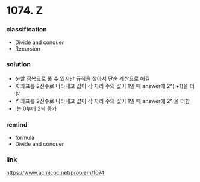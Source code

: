 # 1074. Z

### classification
* Divide and conquer
* Recursion

### solution
* 분할 정복으로 풀 수 있지만 규칙을 찾아서 단순 계산으로 해결
* X 좌표를 2진수로 나타내고 값이 각 자리 수의 값이 1일 때 answer에 2^(i+1)을 더함
* Y 좌표를 2진수로 나타내고 값이 각 자리 수의 값이 1일 때 answer에 2^i을 더함 
* i는 0부터 2씩 증가

### remind
* formula
* Divide and conquer

### link
https://www.acmicpc.net/problem/1074
